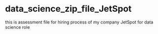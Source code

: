 # data_science_zip_file_JetSpot

this is assessment file for hiring process of my company JetSpot for data science role
